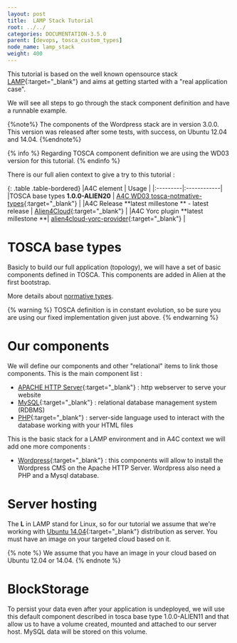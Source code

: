 ```yaml
---
layout: post
title:  LAMP Stack Tutorial
root: ../../
categories: DOCUMENTATION-3.5.0
parent: [devops, tosca_custom_types]
node_name: lamp_stack
weight: 400
---
```


This tutorial is based on the well known opensource stack [LAMP](http://fr.wikipedia.org/wiki/LAMP){:target="_blank"} and aims at getting started with a "real application case".

We will see all steps to go through the stack component definition and have a runnable example.

{%note%}
The components of the Wordpress stack are in version 3.0.0. This version was released after some tests, with success, on Ubuntu 12.04 and 14.04.
{%endnote%}

{% info %}
Regarding TOSCA component definition we are using the WD03 version for this tutorial.
{% endinfo %}

There is our full alien context to give a try to this tutorial :

{: .table .table-bordered}
|A4C element  | Usage |
|:---------|:------------|
|TOSCA base types **1.0.0-ALIEN20** | [A4C WD03 tosca-notmative-types](https://github.com/alien4cloud/alien4cloud-extended-types){:target="_blank"} |
|A4C Release **latest millestone ** - latest release  | [Alien4Cloud](https://www.portaildulibre.fr/nexus/repository/opensource-releases/alien4cloud/alien4cloud-premium-dist/3.0.0-M8/alien4cloud-premium-dist-3.0.0-M8-dist.tar.gz){:target="_blank"} |
|A4C Yorc plugin **latest millestone **| [alien4cloud-yorc-provider](https://www.portaildulibre.fr/nexus/repository/opensource-releases/alien4cloud/alien4cloud-yorc-provider/3.0.0-M8/alien4cloud-yorc-provider-3.0.0-M8.zip){:target="_blank"} |


# TOSCA base types

Basicly to build our full application (topology), we will have a set of basic components defined in TOSCA. This components are added in Alien at the first bootstrap.

More details about [normative types](#/documentation/1.0.0/devops_guide/normative_types/tosca_concepts_types_normative_nodes.html).

{% warning %}
TOSCA definition is in constant evolution, so be sure you are using our fixed implementation given just above.
{% endwarning %}

# Our components

We will define our components and other "relational" items to link those components. This is the main component list :

* [APACHE HTTP Server](http://en.wikipedia.org/wiki/Apache_HTTP_Server){:target="_blank"} : http webserver to serve your website
* [MySQL](http://en.wikipedia.org/wiki/MySQL){:target="_blank"} : relational database management system (RDBMS)
* [PHP](http://en.wikipedia.org/wiki/PHP){:target="_blank"} : server-side language used to interact with the database working with your HTML files

This is the basic stack for a LAMP environment and in A4C context we will add one more components :

* [Wordpress](http://wordpress.org/){:target="_blank"} : this components will allow to  install the Wordpress CMS on the Apache HTTP Server. Wordpress also need a PHP and a Mysql database.

# Server hosting

The **L** in LAMP stand for Linux, so for our tutorial we assume that we're working with [Ubuntu 14.04](http://cdimage.ubuntu.com/netboot/14.04/){:target="_blank"} distribution as server. You must have an
image on your targeted cloud based on it.

{% note %}
We assume that you have an image in your cloud based on Ubuntu 12.04 or 14.04.
{% endnote %}

# BlockStorage

To persist your data even after your application is undeployed, we will use this default component described in tosca base type 1.0.0-ALIEN11 and that allow us to have a volume created, mounted and attached to our server host. MySQL data will be stored on this volume.
